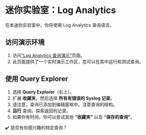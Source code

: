 ﻿# 迷你实验室：Log Analytics

在本迷你实验室中，你将使用 Log Analytics 查询语言。

## 访问演示环境

1.  访问[“Log Analytics 查询演示”](https://portal.loganalytics.io/demo)页面。
2.  此页面提供了一个实时演示工作区，您可以在其中运行和测试查询。

## 使用 Query Explorer

1.  选择 **Query Explorer**（右上）。
2.  扩展 **收藏夹**，然后选择 **所有有错误的 Syslog 记录**。
3.  请注意，查询已添加到编辑窗格中。注意查询的结构。
4.  **运行** 查询。探索返回的记录。
5.  如果你有时间，你可以尝试其他 **“收藏夹”** 以及 **“保存的查询”**。

✔️ 是否有你感兴趣的特定查询？
